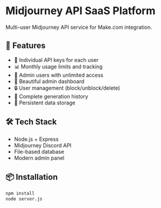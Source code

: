 # Midjourney API SaaS Platform

Multi-user Midjourney API service for Make.com integration.

## 🚀 Features

- 🔑 Individual API keys for each user
- 📊 Monthly usage limits and tracking
- 👑 Admin users with unlimited access
- 🎨 Beautiful admin dashboard
- 🔒 User management (block/unblock/delete)
- 📜 Complete generation history
- 💾 Persistent data storage

## 🛠️ Tech Stack

- Node.js + Express
- Midjourney Discord API
- File-based database
- Modern admin panel

## 📦 Installation

```bash
npm install
node server.js